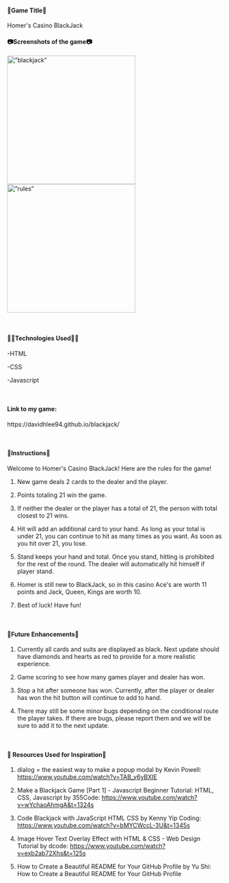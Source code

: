 
<h4>👾Game Title👾</h4>
<p>Homer's Casino BlackJack</p>


<h4>📷Screenshots of the game📷</h4>

<p>
<img width="auto" height="300" src="https://user-images.githubusercontent.com/112284075/202928965-3ef240b0-e520-42ec-b23b-59e781377137.png" alt=”blackjack”>
<img img width="auto" height="300" src="https://user-images.githubusercontent.com/112284075/202928920-2b276278-9b57-45e9-8367-a28a238515d2.png" alt=”rules”>
</p>

<br>
<h4>👨‍💻Technologies Used👨‍💻</h4>
<p>-HTML</p>
<p>-CSS</p>
<p>-Javascript</p>
<br>
<h4>Link to my game:</h4>
<p>https://davidhlee94.github.io/blackjack/</p>

<br>
<h4>📖Instructions📖</h4>
<p>Welcome to Homer's Casino BlackJack! Here are the rules for the game!</p>

1. New game deals 2 cards to the dealer and the player.

2. Points totaling 21 win the game.

3. If neither the dealer or the player has a total of 21, the person with total closest to 21 wins.

4. Hit will add an additional card to your hand. As long as your total is under 21, you can continue to hit as many times as you want. As soon as you hit over 21, you lose.

5. Stand keeps your hand and total. Once you stand, hitting is prohibited for the rest of the round. The dealer will automatically hit himself if player stand.

6. Homer is still new to BlackJack, so in this casino Ace's are worth 11 points and Jack, Queen, Kings are worth 10.

7. Best of luck! Have fun!

<br>
<h4>🔮Future Enhancements🔮</h4>

1. Currently all cards and suits are displayed as black. Next update should have diamonds and hearts as red to provide for a more realistic experience. 

2. Game scoring to see how many games player and dealer has won.

3. Stop a hit after someone has won. Currently, after the player or dealer has won the hit button will continue to add to hand.

4. There may still be some minor bugs depending on the conditional route the player takes. If there are bugs, please report them and we will be sure to add it to the next update. 


<br>
<h4>📰 Resources Used for Inspiration📰 </h4>

1. dialog = the easiest way to make a popup modal by Kevin Powell:
https://www.youtube.com/watch?v=TAB_v6yBXIE

2. Make a Blackjack Game [Part 1] - Javascript Beginner Tutorial: HTML, CSS, Javascript by 355Code:
https://www.youtube.com/watch?v=wYchaoAhmgA&t=1324s

3. Code Blackjack with JavaScript HTML CSS by Kenny Yip Coding:
https://www.youtube.com/watch?v=bMYCWccL-3U&t=1345s

4. Image Hover Text Overlay Effect with HTML & CSS - Web Design Tutorial by dcode: https://www.youtube.com/watch?v=exb2ab72Xhs&t=125s

5. How to Create a Beautiful README for Your GitHub Profile by Yu Shi: How to Create a Beautiful README for Your GitHub Profile
